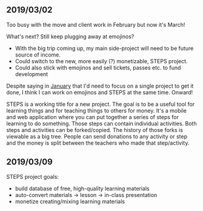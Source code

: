 ## 2019/03/02

Too busy with the move and client work in February but now it's March!

What's next? Still keep plugging away at emojinos?
 - With the big trip coming up, my main side-project will need to be future source of income.
 - Could switch to the new, more easily (?) monetizable, STEPS project.
 - Could also stick with emojinos and sell tickets, passes etc. to fund development

 Despite saying in [January](2019-1.md#20190111) that I'd need to focus on a single project to get it done, I think I can work on emojinos and STEPS at the same time. Onward!

 STEPS is a working title for a new project. The goal is to be a useful tool for learning things and for teaching things to others for money. It's a mobile and web application where you can put together a series of steps for learning to do something. Those steps can contain individual activities. Both steps and activities can be forked/copied. The history of those forks is viewable as a big tree. People can send donations to any activity or step and the money is split between the teachers who made that step/activity.

## 2019/03/09

 STEPS project goals:
  - build database of free, high-quality learning materials
  - auto-convert materials -> lesson -> in-class presentation
  - monetize creating/mixing learning materials
